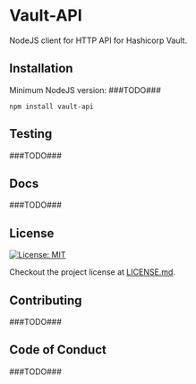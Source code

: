 # Vault-API

NodeJS client for HTTP API for Hashicorp Vault.

## Installation
  Minimum NodeJS version: ###TODO###
  ```
  npm install vault-api
  ```

## Testing
  ###TODO###

## Docs
  ###TODO###

## License
  [![License: MIT](https://img.shields.io/badge/License-MIT-blue.svg)](./LICENSE.md)

  Checkout the project license at [LICENSE.md](./LICENSE.md).

## Contributing
  ###TODO###

## Code of Conduct
  ###TODO###
